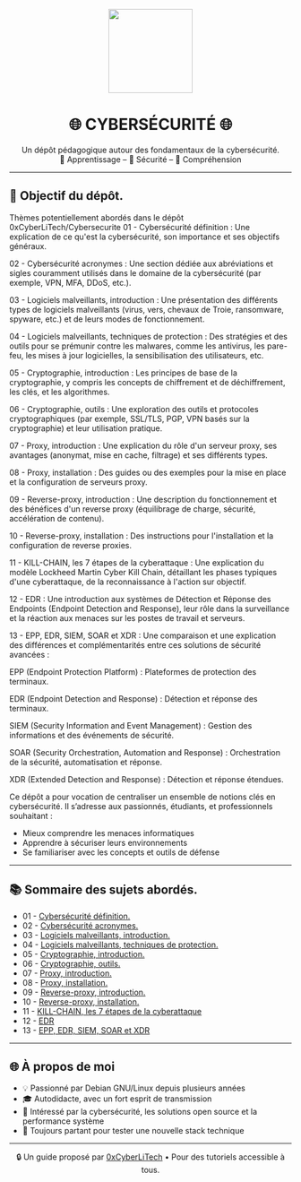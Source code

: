 <p align="center">
  <img src="https://avatars.githubusercontent.com/u/167217017?s=400&u=d983b9423c4eb8cdb9bfe8b14f505be5c894d6bc&v=4" width="150" />
</p>

<h1 align="center">🌐 CYBERSÉCURITÉ 🌐</h1>

<p align="center">
  Un dépôt pédagogique autour des fondamentaux de la cybersécurité.<br>
  📘 Apprentissage – 🔐 Sécurité – 🧠 Compréhension
</p>

---
<h2 align="left">🎯 Objectif du dépôt.</h2>

Thèmes potentiellement abordés dans le dépôt 0xCyberLiTech/Cybersecurite
01 - Cybersécurité définition : Une explication de ce qu'est la cybersécurité, son importance et ses objectifs généraux.

02 - Cybersécurité acronymes : Une section dédiée aux abréviations et sigles couramment utilisés dans le domaine de la cybersécurité (par exemple, VPN, MFA, DDoS, etc.).

03 - Logiciels malveillants, introduction : Une présentation des différents types de logiciels malveillants (virus, vers, chevaux de Troie, ransomware, spyware, etc.) et de leurs modes de fonctionnement.

04 - Logiciels malveillants, techniques de protection : Des stratégies et des outils pour se prémunir contre les malwares, comme les antivirus, les pare-feu, les mises à jour logicielles, la sensibilisation des utilisateurs, etc.

05 - Cryptographie, introduction : Les principes de base de la cryptographie, y compris les concepts de chiffrement et de déchiffrement, les clés, et les algorithmes.

06 - Cryptographie, outils : Une exploration des outils et protocoles cryptographiques (par exemple, SSL/TLS, PGP, VPN basés sur la cryptographie) et leur utilisation pratique.

07 - Proxy, introduction : Une explication du rôle d'un serveur proxy, ses avantages (anonymat, mise en cache, filtrage) et ses différents types.

08 - Proxy, installation : Des guides ou des exemples pour la mise en place et la configuration de serveurs proxy.

09 - Reverse-proxy, introduction : Une description du fonctionnement et des bénéfices d'un reverse proxy (équilibrage de charge, sécurité, accélération de contenu).

10 - Reverse-proxy, installation : Des instructions pour l'installation et la configuration de reverse proxies.

11 - KILL-CHAIN, les 7 étapes de la cyberattaque : Une explication du modèle Lockheed Martin Cyber Kill Chain, détaillant les phases typiques d'une cyberattaque, de la reconnaissance à l'action sur objectif.

12 - EDR : Une introduction aux systèmes de Détection et Réponse des Endpoints (Endpoint Detection and Response), leur rôle dans la surveillance et la réaction aux menaces sur les postes de travail et serveurs.

13 - EPP, EDR, SIEM, SOAR et XDR : Une comparaison et une explication des différences et complémentarités entre ces solutions de sécurité avancées :

EPP (Endpoint Protection Platform) : Plateformes de protection des terminaux.

EDR (Endpoint Detection and Response) : Détection et réponse des terminaux.

SIEM (Security Information and Event Management) : Gestion des informations et des événements de sécurité.

SOAR (Security Orchestration, Automation and Response) : Orchestration de la sécurité, automatisation et réponse.

XDR (Extended Detection and Response) : Détection et réponse étendues.



Ce dépôt a pour vocation de centraliser un ensemble de notions clés en cybersécurité. Il s’adresse aux passionnés, étudiants, et professionnels souhaitant :

- Mieux comprendre les menaces informatiques
- Apprendre à sécuriser leurs environnements
- Se familiariser avec les concepts et outils de défense

---

<h2 align="left">📚 Sommaire des sujets abordés.</h2>

- 01 - [Cybersécurité définition.](CYBERSECURITE-definition.md)
- 02 - [Cybersécurité acronymes.](CYBERSECURITE-ACRONYMES.md)
- 03 - [Logiciels malveillants, introduction.](CYBERSECURITE-LOGICIELS-MALVEILLANTS-introduction.md)
- 04 - [Logiciels malveillants, techniques de protection.](CYBERSECURITE-LOGICIELS-MALVEILLANTS-techniques_de_protection.md)
- 05 - [Cryptographie, introduction.](CYBERSECURITE-CRYPTOGRAPHIE-introduction.md)
- 06 - [Cryptographie, outils.](CYBERSECURITE-CRYPTOGRAPHIE-outils.md)
- 07 - [Proxy, introduction.](CYBERSECURITE-PROXY-introduction.md)
- 08 - [Proxy, installation.](CYBERSECURITE-PROXY-installation.md)
- 09 - [Reverse-proxy, introduction.](CYBERSECURITE-REVERSE-PROXY-introduction.md)
- 10 - [Reverse-proxy, installation.](CYBERSECURITE-REVERSE-PROXY-installation.md)
- 11 - [KILL-CHAIN, les 7 étapes de la cyberattaque](CYBERSECURITE-KILL-CHAIN.md)
- 12 - [EDR](CYBERSECURITE-EDR.md)
- 13 - [EPP, EDR, SIEM, SOAR et XDR](CYBERSECURITE-EPP-EDR-SIEM-SOAR-et-XDR-comprendre-la-différence-entre-ces-acronymes.md)

---

## 🌐 À propos de moi

- 💡 Passionné par Debian GNU/Linux depuis plusieurs années
- 🎓 Autodidacte, avec un fort esprit de transmission
- 🔐 Intéressé par la cybersécurité, les solutions open source et la performance système
- 🧪 Toujours partant pour tester une nouvelle stack technique

---

<p align="center">
  🔒 Un guide proposé par <a href="https://github.com/0xCyberLiTech">0xCyberLiTech</a> • Pour des tutoriels accessible à tous.
</p>
